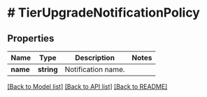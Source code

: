 # # TierUpgradeNotificationPolicy

## Properties

Name | Type | Description | Notes
------------ | ------------- | ------------- | -------------
**name** | **string** | Notification name. | 

[[Back to Model list]](../../README.md#documentation-for-models) [[Back to API list]](../../README.md#documentation-for-api-endpoints) [[Back to README]](../../README.md)


